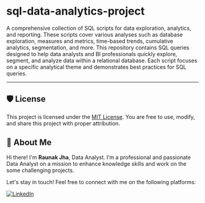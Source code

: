 # sql-data-analytics-project
A comprehensive collection of SQL scripts for data exploration, analytics, and reporting. These scripts cover various analyses such as database exploration, measures and metrics, time-based trends, cumulative analytics, segmentation, and more.
This repository contains SQL queries designed to help data analysts and BI professionals quickly explore, segment, and analyze data within a relational database. Each script focuses on a specific analytical theme and demonstrates best practices for SQL queries.

---


## 🛡️ License

This project is licensed under the [MIT License](LICENSE). You are free to use, modify, and share this project with proper attribution.

## 🌟 About Me

Hi there! I'm **Raunak Jha**, Data Analyst. I’m a professional and passionate Data Analyst on a mission to enhance knowledge skills and work on the some challenging projects.

Let's stay in touch! Feel free to connect with me on the following platforms:

[![LinkedIn](https://img.shields.io/badge/LinkedIn-0077B5?style=for-the-badge&logo=linkedin&logoColor=white)](https://linkedin.com/in/raunak-jha-54612a324)
